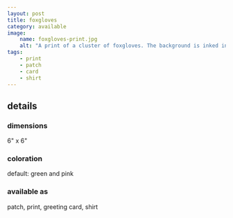 ```yaml
---
layout: post
title: foxgloves
category: available
image: 
    name: foxgloves-print.jpg
    alt: "A print of a cluster of foxgloves. The background is inked in green, with negative space and pink details making up the foxgloves."
tags:
    - print
    - patch
    - card
    - shirt
---
```



## details

### dimensions

6" x 6"

### coloration

default: green and pink

### available as

patch, print, greeting card, shirt
